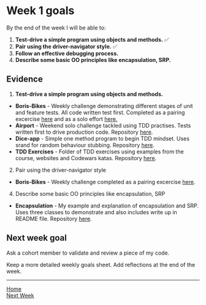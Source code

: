 # Week 1 goals

By the end of the week I will be able to:

1. **Test-drive a simple program using objects and methods.** :white_check_mark:
2. **Pair using the driver-navigator style.** :white_check_mark:
3. **Follow an effective debugging process.**
4. **Describe some basic OO principles like encapsulation, SRP.**


## Evidence

1. **Test-drive a simple program using objects and methods.**

  * **Boris-Bikes** - Weekly challenge demonstrating different stages of unit and feature tests. All code written test first. Completed as a pairing excercise [here](https://github.com/mattfreeman-london/boris-bikes) and as a solo effort [here.](https://github.com/jonesandy/boris-bikes)
  * **Airport** - Weekend solo challenge tackled using TDD practises. Tests written first to drive production code. Repository [here](https://github.com/jonesandy/airport_challenge).
  * **Dice-app** - Simple one method program to begin TDD mindset. Uses srand for random behaviour stubbing. Repository [here](https://github.com/jonesandy/dice-app).
  * **TDD Exercises** - Folder of TDD exercises using examples from the course, websites and Codewars katas. Repository [here](https://github.com/jonesandy/tdd-exercises).

2. Pair using the driver-navigator style

  * **Boris-Bikes** - Weekly challenge completed as a pairing excercise [here](https://github.com/mattfreeman-london/boris-bikes).

4. Describe some basic OO principles like encapsulation, SRP

  * **Encapsulation** - My example and explanation of encapsulation and SRP. Uses three classes to demonstrate and also includes write up in README file. Repository [here](https://github.com/jonesandy/encapsulation).
  


## Next week goal

Ask a cohort member to validate and review a piece of my code.

Keep a more detailed weekly goals sheet. Add reflections at the end of the week.

---
    
[Home](https://github.com/jonesandy/learning-goals)    
[Next Week](https://github.com/jonesandy/learning-goals/blob/master/week2/week2.md)  
